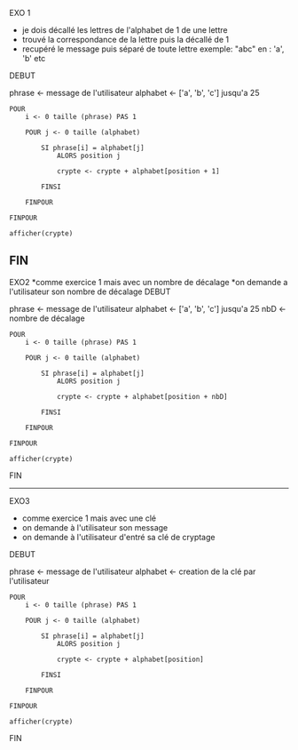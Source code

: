 EXO 1
* je dois décallé les lettres de l'alphabet de 1 de une lettre
* trouvé la correspondance de la lettre puis la décallé de 1
* recupéré le message puis séparé de toute lettre exemple: "abc" en : 'a', 'b' etc

DEBUT

phrase <- message de l'utilisateur
alphabet <- ['a', 'b', 'c'] jusqu'a 25
    
    POUR 
        i <- 0 taille (phrase) PAS 1
        
        POUR j <- 0 taille (alphabet)
        
            SI phrase[i] = alphabet[j]
                ALORS position j     

                crypte <- crypte + alphabet[position + 1] 

            FINSI

        FINPOUR

    FINPOUR

    afficher(crypte)

FIN
---------------------------------------------------
EXO2
*comme exercice 1 mais avec un nombre de décalage
*on demande a l'utilisateur son nombre de décalage
DEBUT

phrase <- message de l'utilisateur
alphabet <- ['a', 'b', 'c'] jusqu'a 25
nbD <- nombre de décalage 

    POUR 
        i <- 0 taille (phrase) PAS 1
        
        POUR j <- 0 taille (alphabet)
        
            SI phrase[i] = alphabet[j]
                ALORS position j     

                crypte <- crypte + alphabet[position + nbD] 

            FINSI

        FINPOUR

    FINPOUR

    afficher(crypte)

FIN

---------------------------------------------------
EXO3
* comme exercice 1 mais avec une clé
* on demande à l'utilisateur son message
* on demande à l'utilisateur d'entré sa clé de cryptage

DEBUT

phrase <- message de l'utilisateur
alphabet <- creation de la clé par l'utilisateur

    POUR 
        i <- 0 taille (phrase) PAS 1
        
        POUR j <- 0 taille (alphabet)
        
            SI phrase[i] = alphabet[j]
                ALORS position j     

                crypte <- crypte + alphabet[position]

            FINSI

        FINPOUR

    FINPOUR

    afficher(crypte)

FIN
